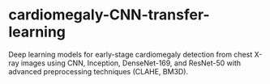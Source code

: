 # cardiomegaly-CNN-transfer-learning
Deep learning models for early-stage cardiomegaly detection from chest X-ray images using CNN, Inception, DenseNet-169, and ResNet-50 with advanced preprocessing techniques (CLAHE, BM3D).
